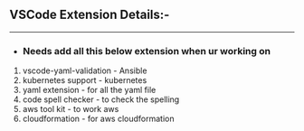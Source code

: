 ## VSCode Extension Details:-
---


* ### Needs add all this below extension when ur working on 

1. vscode-yaml-validation - Ansible
2. kubernetes support - kubernetes
3. yaml extension - for all the yaml file
4. code spell checker - to check the spelling
5. aws tool kit  - to work aws 
6. cloudformation - for aws cloudformation 

